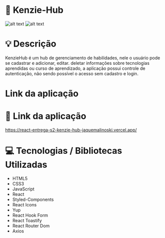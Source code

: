 # :rocket: Kenzie-Hub
![alt text](https://i.ibb.co/1YVd9QY/2.png)
![alt text](https://i.ibb.co/cNt98zr/1.png)
# :bulb: Descrição

KenzieHub é um hub de gerenciamento de habilidades, nele o usuário pode se cadastrar e adicionar, editar. deletar informações sobre tecnologias aprendidas ou curso de aprendizado, a aplicação possui controle de autenticação, não sendo possível o acesso sem cadastro e login.

# Link da aplicação
# :link: Link da aplicação

https://react-entrega-s2-kenzie-hub-jaquemalinoski.vercel.app/

# :computer: Tecnologias / Bibliotecas Utilizadas

- HTML5 
- CSS3 
- JavaScript 
- React 
- Styled-Components 
- React Icons
- Yup
- React Hook Form 
- React Toastify
- React Router Dom
- Axios
